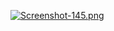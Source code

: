 [![Screenshot-145.png](https://i.postimg.cc/SsFNfw30/Screenshot-145.png)](https://postimg.cc/d76YqSJn)

